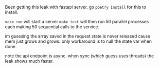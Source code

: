Been getting this leak with fastapi server.
go `poetry install` for this to install.

`make run` will start a server 
`make test` will then run 50 parallel processes each making 50 sequential calls to the service.

im guessing the array saved in the request state is never released cause mem just grows and grows.
only workaround is to null the state var when done.


note the api endpoint is async. when sync (which guess uses threads) the leak shows much faster.